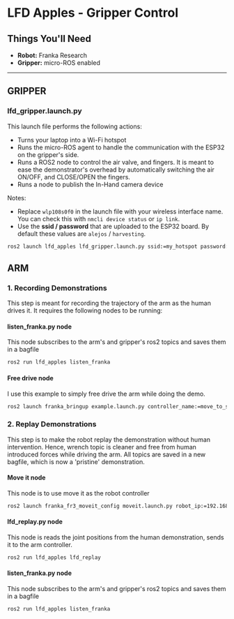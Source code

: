 # LFD Apples - Gripper Control

## Things You'll Need

- **Robot:** Franka Research
- **Gripper:** micro-ROS enabled

---

## GRIPPER

### lfd_gripper.launch.py 
This launch file performs the following actions:
* Turns your laptop into a Wi-Fi hotspot
* Runs the micro-ROS agent to handle the communication with the ESP32 on the gripper's side.
* Runs a ROS2 node to control the air valve, and fingers. It is meant to ease the demonstrator's overhead by automatically switching the air ON/OFF, and CLOSE/OPEN the fingers.
* Runs a node to publish the In-Hand camera device

Notes: 
* Replace `wlp108s0f0` in the launch file with your wireless interface name. You can check this with `nmcli device status` or `ip link`.
* Use the **ssid / password** that are uploaded to the ESP32 board. By default these values are `alejos` / `harvesting`.

```bash
ros2 launch lfd_apples lfd_gripper.launch.py ssid:=my_hotspot password:=mypassword palm_camera_device_num:=4

```


## ARM

### 1. Recording Demonstrations
This step is meant for recording the trajectory of the arm as the human drives it. It requires the following nodes to be running:


#### listen_franka.py node
This node subscribes to the arm's and gripper's ros2 topics and saves them in a bagfile

```bash
ros2 run lfd_apples listen_franka
```

#### Free drive node
I use this example to simply free drive the arm while doing the demo.

```bash
ros2 launch franka_bringup example.launch.py controller_name:=move_to_start_example_controller
```



### 2. Replay Demonstrations
This step is to make the robot replay the demonstration without human intervention. Hence, wrench topic is cleaner and free from human introduced forces while driving the arm.
All topics are saved in a new bagfile, which is now a 'pristine' demonstration.


#### Move it node
This node is to use move it as the robot controller
```bash
ros2 launch franka_fr3_moveit_config moveit.launch.py robot_ip:=192.168.1.11
```

#### lfd_replay.py node
This node is reads the joint positions from the human demonstration, sends it to the arm controller.

```bash
ros2 run lfd_apples lfd_replay
```

#### listen_franka.py node
This node subscribes to the arm's and gripper's ros2 topics and saves them in a bagfile

```bash
ros2 run lfd_apples listen_franka
```